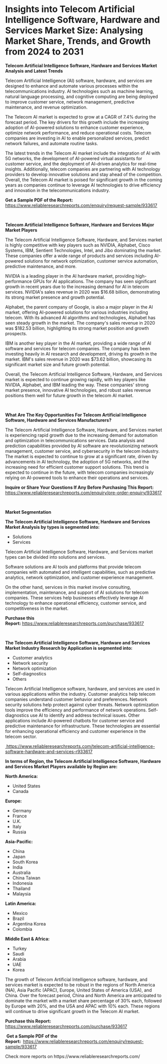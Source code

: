 <p><h1>Insights into Telecom Artificial Intelligence Software, Hardware and Services Market Size: Analysing Market Share, Trends, and Growth from 2024 to 2031</h1></p><p><strong>Telecom Artificial Intelligence Software, Hardware and Services Market Analysis and Latest Trends</strong></p>
<p><p>Telecom Artificial Intelligence (AI) software, hardware, and services are designed to enhance and automate various processes within the telecommunications industry. AI technologies such as machine learning, natural language processing, and cognitive computing are being deployed to improve customer service, network management, predictive maintenance, and revenue optimization.</p><p>The Telecom AI market is expected to grow at a CAGR of 7.4% during the forecast period. The key drivers for this growth include the increasing adoption of AI-powered solutions to enhance customer experience, optimize network performance, and reduce operational costs. Telecom companies are investing in AI to enable personalized services, predict network failures, and automate routine tasks.</p><p>The latest trends in the Telecom AI market include the integration of AI with 5G networks, the development of AI-powered virtual assistants for customer service, and the deployment of AI-driven analytics for real-time insights. Additionally, telecom companies are partnering with AI technology providers to develop innovative solutions and stay ahead of the competition. Overall, the Telecom AI market is poised for significant growth in the coming years as companies continue to leverage AI technologies to drive efficiency and innovation in the telecommunications industry.</p></p>
<p><strong>Get a Sample PDF of the Report:&nbsp;</strong> <a href="https://www.reliableresearchreports.com/enquiry/request-sample/933617">https://www.reliableresearchreports.com/enquiry/request-sample/933617</a></p>
<p>&nbsp;</p>
<p><strong>Telecom Artificial Intelligence Software, Hardware and Services Major Market Players</strong></p>
<p><p>The Telecom Artificial Intelligence Software, Hardware, and Services market is highly competitive with key players such as NVIDIA, Alphabet, Cisco Systems, IBM, Sentient Technologies, Intel, and Jibo dominating the market. These companies offer a wide range of products and services including AI-powered solutions for network optimization, customer service automation, predictive maintenance, and more.</p><p>NVIDIA is a leading player in the AI hardware market, providing high-performance GPUs for AI applications. The company has seen significant growth in recent years due to the increasing demand for AI in telecom services. NVIDIA's sales revenue in 2020 was $16.68 billion, demonstrating its strong market presence and growth potential.</p><p>Alphabet, the parent company of Google, is also a major player in the AI market, offering AI-powered solutions for various industries including telecom. With its advanced AI algorithms and technologies, Alphabet has seen steady growth in the market. The company's sales revenue in 2020 was $182.53 billion, highlighting its strong market position and growth prospects.</p><p>IBM is another key player in the AI market, providing a wide range of AI software and services for telecom companies. The company has been investing heavily in AI research and development, driving its growth in the market. IBM's sales revenue in 2020 was $73.62 billion, showcasing its significant market size and future growth potential.</p><p>Overall, the Telecom Artificial Intelligence Software, Hardware, and Services market is expected to continue growing rapidly, with key players like NVIDIA, Alphabet, and IBM leading the way. These companies' strong market presence, innovative AI technologies, and robust sales revenue positions them well for future growth in the telecom AI market.</p></p>
<p>&nbsp;</p>
<p><strong>What Are The Key Opportunities For Telecom Artificial Intelligence Software, Hardware and Services Manufacturers?</strong></p>
<p><p>The Telecom Artificial Intelligence Software, Hardware, and Services market is experiencing rapid growth due to the increasing demand for automation and optimization in telecommunications services. Data analysis and prediction capabilities provided by AI software are revolutionizing network management, customer service, and cybersecurity in the telecom industry. The market is expected to continue to grow at a significant rate, driven by advancements in AI technology, the adoption of 5G networks, and the increasing need for efficient customer support solutions. This trend is expected to continue in the future, with telecom companies increasingly relying on AI-powered tools to enhance their operations and services.</p></p>
<p><strong>Inquire or Share Your Questions If Any Before Purchasing This Report:</strong> <a href="https://www.reliableresearchreports.com/enquiry/pre-order-enquiry/933617">https://www.reliableresearchreports.com/enquiry/pre-order-enquiry/933617</a></p>
<p>&nbsp;</p>
<p><strong>Market Segmentation</strong></p>
<p><strong>The Telecom Artificial Intelligence Software, Hardware and Services Market Analysis by types is segmented into:</strong></p>
<p><ul><li>Solutions</li><li>Services</li></ul></p>
<p><p>Telecom Artificial Intelligence Software, Hardware, and Services market types can be divided into solutions and services. </p><p>Software solutions are AI tools and platforms that provide telecom companies with automated and intelligent capabilities, such as predictive analytics, network optimization, and customer experience management. </p><p>On the other hand, services in this market involve consulting, implementation, maintenance, and support of AI solutions for telecom companies. These services help businesses effectively leverage AI technology to enhance operational efficiency, customer service, and competitiveness in the market.</p></p>
<p><strong>Purchase this Report:&nbsp;</strong><a href="https://www.reliableresearchreports.com/purchase/933617">https://www.reliableresearchreports.com/purchase/933617</a></p>
<p>&nbsp;</p>
<p><strong>The Telecom Artificial Intelligence Software, Hardware and Services Market Industry Research by Application is segmented into:</strong></p>
<p><ul><li>Customer analytics</li><li>Network security</li><li>Network optimization</li><li>Self-diagnostics</li><li>Others</li></ul></p>
<p><p>Telecom Artificial Intelligence software, hardware, and services are used in various applications within the industry. Customer analytics help telecom companies understand customer behavior and preferences. Network security solutions help protect against cyber threats. Network optimization tools improve the efficiency and performance of network operations. Self-diagnostics use AI to identify and address technical issues. Other applications include AI-powered chatbots for customer service and predictive maintenance for infrastructure. These technologies are essential for enhancing operational efficiency and customer experience in the telecom sector.</p></p>
<p><a href="https://www.reliableresearchreports.com/telecom-artificial-intelligence-software-hardware-and-services-r933617">&nbsp;https://www.reliableresearchreports.com/telecom-artificial-intelligence-software-hardware-and-services-r933617</a></p>
<p><strong>In terms of Region, the Telecom Artificial Intelligence Software, Hardware and Services Market Players available by Region are:</strong></p>
<p>
    <p> <strong> North America: </strong>
        <ul>
            <li>United States</li>
            <li>Canada</li>
        </ul>
        </p> 
    <p> <strong> Europe: </strong>
        <ul>
            <li>Germany</li>
            <li>France</li>
            <li>U.K.</li>
            <li>Italy</li>
            <li>Russia</li>
        </ul>
        </p> 
    <p> <strong> Asia-Pacific: </strong>
        <ul>
            <li>China</li>
            <li>Japan</li>
            <li>South Korea</li>
            <li>India</li>
            <li>Australia</li>
            <li>China Taiwan</li>
            <li>Indonesia</li>
            <li>Thailand</li>
            <li>Malaysia</li>
        </ul>
        </p> 
    <p> <strong> Latin America: </strong>
        <ul>
            <li>Mexico</li>
            <li>Brazil</li>
            <li>Argentina Korea</li>
            <li>Colombia</li>
        </ul>
        </p> 
    <p> <strong> Middle East & Africa: </strong>
        <ul>
            <li>Turkey</li>
            <li>Saudi</li>
            <li>Arabia</li>
            <li>UAE</li>
            <li>Korea</li>
        </ul>
    </p>
    </p>
<p><p>The growth of Telecom Artificial Intelligence software, hardware, and services market is expected to be robust in the regions of North America (NA), Asia Pacific (APAC), Europe, United States of America (USA), and China. Over the forecast period, China and North America are anticipated to dominate the market with a market share percentage of 30% each, followed by Europe with 20%, and the USA and APAC with 10% each. These regions will continue to drive significant growth in the Telecom AI market.</p></p>
<p><strong>Purchase this Report: </strong><a href="https://www.reliableresearchreports.com/purchase/933617">https://www.reliableresearchreports.com/purchase/933617</a></p>
<p>&nbsp;<strong>Get a Sample PDF of the Report:&nbsp;&nbsp;</strong><a href="https://www.reliableresearchreports.com/enquiry/request-sample/933617">https://www.reliableresearchreports.com/enquiry/request-sample/933617</a></p>
<p><strong></strong></p>
<p>Check more reports on https://www.reliableresearchreports.com/</p>